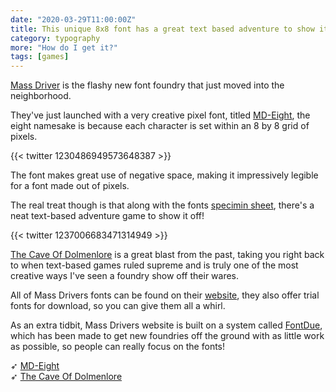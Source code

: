 ```yaml
---
date: "2020-03-29T11:00:00Z"
title: This unique 8x8 font has a great text based adventure to show it off!
category: typography
more: "How do I get it?"
tags: [games]
---
```


[Mass Driver](https://mass-driver.com/) is the flashy new font foundry that just moved into the neighborhood.

They've just launched with a very creative pixel font, titled [MD-Eight](https://mass-driver.com/typefaces/md-eight), the eight namesake is because each character is set within an 8 by 8 grid of pixels.

{{< twitter 1230486949573648387 >}}

The font makes great use of negative space, making it impressively legible for a font made out of pixels.

The real treat though is that along with the fonts [specimin sheet](https://mass-driver.fontdue.com/pdfs/bb5347171925852fbdcdf27b3783b831b8388580), there's a neat text-based adventure game to show it off!

{{< twitter 1237006683471314949 >}}

[The Cave Of Dolmenlore](https://mass-driver.com/dolmenlore) is a great blast from the past, taking you right back to when text-based games ruled supreme and is truly one of the most creative ways I've seen a foundry show off their wares.

<!--more-->

All of Mass Drivers fonts can be found on their [website](https://mass-driver.com/), they also offer trial fonts for download, so you can give them all a whirl.

As an extra tidbit, Mass Drivers website is built on a system called [FontDue](https://www.fontdue.com/), which has been made to get new foundries off the ground with as little work as possible, so people can really focus on the fonts!

➶ [MD-Eight](https://mass-driver.com/typefaces/md-eight)  
➶ [The Cave Of Dolmenlore](https://mass-driver.com/dolmenlore)
